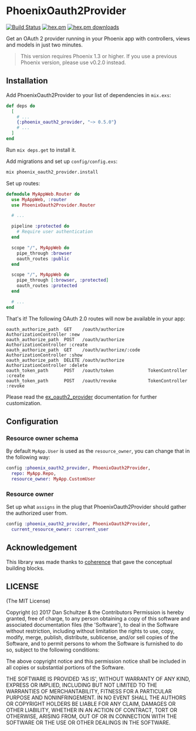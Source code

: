 # PhoenixOauth2Provider

[![Build Status](https://travis-ci.org/danschultzer/phoenix_oauth2_provider.svg?branch=master)](https://travis-ci.org/danschultzer/phoenix_oauth2_provider) [![hex.pm](http://img.shields.io/hexpm/v/phoenix_oauth2_provider.svg?style=flat)](https://hex.pm/packages/phoenix_oauth2_provider) [![hex.pm downloads](https://img.shields.io/hexpm/dt/phoenix_oauth2_provider.svg?style=flat)](https://hex.pm/packages/phoenix_oauth2_provider)

Get an OAuth 2 provider running in your Phoenix app with controllers, views and models in just two minutes.

> This version requires Phoenix 1.3 or higher. If you use a previous Phoenix version, please use v0.2.0 instead.

## Installation

Add PhoenixOauth2Provider to your list of dependencies in `mix.exs`:

```elixir
def deps do
  [
    # ...
    {:phoenix_oauth2_provider, "~> 0.5.0"}
    # ...
  ]
end
```

Run `mix deps.get` to install it.

Add migrations and set up `config/config.exs`:

```bash
mix phoenix_oauth2_provider.install
```

Set up routes:

```elixir
defmodule MyAppWeb.Router do
  use MyAppWeb, :router
  use PhoenixOauth2Provider.Router

  # ...

  pipeline :protected do
    # Require user authentication
  end

  scope "/", MyAppWeb do
    pipe_through :browser
    oauth_routes :public
  end

  scope "/", MyAppWeb do
    pipe_through [:browser, :protected]
    oauth_routes :protected
  end

  # ...
end
```

That's it! The following OAuth 2.0 routes will now be available in your app:

```
oauth_authorize_path  GET    /oauth/authorize         AuthorizationController :new
oauth_authorize_path  POST   /oauth/authorize         AuthorizationController :create
oauth_authorize_path  GET    /oauth/authorize/:code   AuthorizationController :show
oauth_authorize_path  DELETE /oauth/authorize         AuthorizationController :delete
oauth_token_path      POST   /oauth/token             TokenController :create
oauth_token_path      POST   /oauth/revoke            TokenController :revoke
```

Please read the [ex_oauth2_provider](https://github.com/danschultzer/ex_oauth2_provider) documentation for further customization.

## Configuration

### Resource owner schema

By default `MyApp.User` is used as the `resource_owner`, you can change that in the following way:

```elixir
config :phoenix_oauth2_provider, PhoenixOauth2Provider,
  repo: MyApp.Repo,
  resource_owner: MyApp.CustomUser
```

### Resource owner

Set up what `assigns` in the plug that PhoenixOauth2Provider should gather the authorized user from.

```elixir
config :phoenix_oauth2_provider, PhoenixOauth2Provider,
  current_resource_owner: :current_user
```

## Acknowledgement

This library was made thanks to [coherence](https://github.com/smpallen99/coherence) that gave the conceptual building blocks.

## LICENSE

(The MIT License)

Copyright (c) 2017 Dan Schultzer & the Contributors Permission is hereby granted, free of charge, to any person obtaining a copy of this software and associated documentation files (the 'Software'), to deal in the Software without restriction, including without limitation the rights to use, copy, modify, merge, publish, distribute, sublicense, and/or sell copies of the Software, and to permit persons to whom the Software is furnished to do so, subject to the following conditions:

The above copyright notice and this permission notice shall be included in all copies or substantial portions of the Software.

THE SOFTWARE IS PROVIDED 'AS IS', WITHOUT WARRANTY OF ANY KIND, EXPRESS OR IMPLIED, INCLUDING BUT NOT LIMITED TO THE WARRANTIES OF MERCHANTABILITY, FITNESS FOR A PARTICULAR PURPOSE AND NONINFRINGEMENT. IN NO EVENT SHALL THE AUTHORS OR COPYRIGHT HOLDERS BE LIABLE FOR ANY CLAIM, DAMAGES OR OTHER LIABILITY, WHETHER IN AN ACTION OF CONTRACT, TORT OR OTHERWISE, ARISING FROM, OUT OF OR IN CONNECTION WITH THE SOFTWARE OR THE USE OR OTHER DEALINGS IN THE SOFTWARE.
